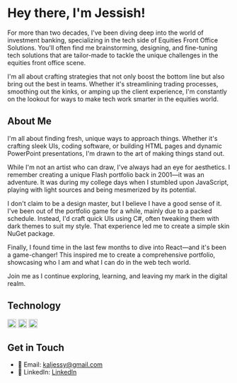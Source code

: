 # Hey there, I'm Jessish! </JP>

For more than two decades, I've been diving deep into the world of investment banking, specializing in the tech side of Equities Front Office Solutions. You'll often find me brainstorming, designing, and fine-tuning tech solutions that are tailor-made to tackle the unique challenges in the equities front office scene.

I'm all about crafting strategies that not only boost the bottom line but also bring out the best in teams. Whether it's streamlining trading processes, smoothing out the kinks, or amping up the client experience, I'm constantly on the lookout for ways to make tech work smarter in the equities world.

## About Me

I'm all about finding fresh, unique ways to approach things. Whether it's crafting sleek UIs, coding software, or building HTML pages and dynamic PowerPoint presentations, I'm drawn to the art of making things stand out.

While I'm not an artist who can draw, I've always had an eye for aesthetics. I remember creating a unique Flash portfolio back in 2001—it was an adventure. It was during my college days when I stumbled upon JavaScript, playing with light sources and being mesmerized by its potential.

I don't claim to be a design master, but I believe I have a good sense of it. I've been out of the portfolio game for a while, mainly due to a packed schedule. Instead, I'd craft quick UIs using C#, often tweaking them with dark themes to suit my style. That experience led me to create a simple skin NuGet package.

Finally, I found time in the last few months to dive into React—and it's been a game-changer! This inspired me to create a comprehensive portfolio, showcasing who I am and what I can do in the web tech world.

Join me as I continue exploring, learning, and leaving my mark in the digital realm.

## Technology
<img src="https://user-images.githubusercontent.com/25181517/183897015-94a058a6-b86e-4e42-a37f-bf92061753e5.png" alt="React Icon" width="20" height="20">
<img src="https://user-images.githubusercontent.com/25181517/183890598-19a0ac2d-e88a-4005-a8df-1ee36782fde1.png" alt="React Icon" width="20" height="20">
<img src="https://user-images.githubusercontent.com/25181517/183890598-19a0ac2d-e88a-4005-a8df-1ee36782fde1.png" alt="React Icon" width="20" height="20">



## Get in Touch

- 📧 Email: [kaljessy@gmail.com](kaljessy@gmail.com)
- 🔗 LinkedIn: [LinkedIn](https://www.linkedin.com/in/jessish-pothancheri-5985576/)


